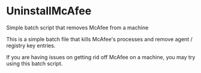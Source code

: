 # UninstallMcAfee
Simple batch script that removes McAfee from a machine


This is a simple batch file that kills McAfee's processes and remove agent / registry key entries.

If you are having issues on getting rid off McAfee on a machine, you may try using this batch script.
